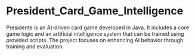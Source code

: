 # President_Card_Game_Intelligence
Presidente is an AI-driven card game developed in Java. It includes a core game logic and an artificial intelligence system that can be trained using provided scripts. The project focuses on enhancing AI behavior through training and evaluation.
